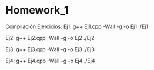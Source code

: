 # Homework_1

Compilación Ejercicios:
Ej1:
g++ Ej1.cpp -Wall -g -o Ej1
./Ej1

Ej2:
g++ Ej2.cpp -Wall -g -o Ej2
./Ej2

Ej3:
g++ Ej3.cpp -Wall -g -o Ej3
./Ej3

Ej4:
g++ Ej4.cpp -Wall -g -o Ej4
./Ej4

